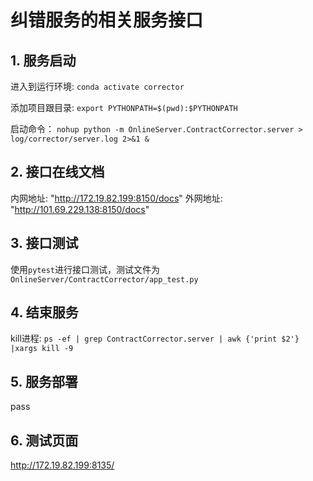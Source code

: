 # 纠错服务的相关服务接口

## 1. 服务启动
进入到运行环境: `conda activate corrector`

添加项目跟目录: `export PYTHONPATH=$(pwd):$PYTHONPATH`

启动命令：
`nohup python -m OnlineServer.ContractCorrector.server > log/corrector/server.log 2>&1 &`

## 2. 接口在线文档
内网地址: "http://172.19.82.199:8150/docs"
外网地址: "http://101.69.229.138:8150/docs"

## 3. 接口测试
使用`pytest`进行接口测试，测试文件为`OnlineServer/ContractCorrector/app_test.py`

## 4. 结束服务
kill进程: `ps -ef | grep ContractCorrector.server | awk {'print $2'} |xargs kill -9`

## 5. 服务部署
pass

## 6. 测试页面
http://172.19.82.199:8135/
